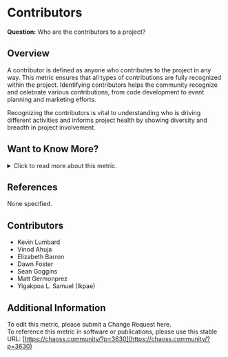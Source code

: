 # **Contributors**

**Question:** Who are the contributors to a project?

## **Overview**
A contributor is defined as anyone who contributes to the project in any way. This metric ensures that all types of contributions are fully recognized within the project. Identifying contributors helps the community recognize and celebrate various contributions, from code development to event planning and marketing efforts.

Recognizing the contributors is vital to understanding who is driving different activities and informs project health by showing diversity and breadth in project involvement.

## **Want to Know More?**

<span markdown="1"><details>
<summary>Click to read more about this metric.</summary>

### **Data Collection Strategies**
- **Aggregators:** Collect contributor names from collaboration tools, such as source code repositories, issue trackers, event registrations, mailing lists or any other tools a project uses.
   - *Count:* Total number of contributors during a given time period.
- **Parameters:**
   - *Period of time:* Start and end dates for the period in which contributions are counted (default: forever).
- **Data Sources:** Contributor data can be collected from collaboration platforms like GitHub, GitLab, IRC, blogs, and forums, or from tools like GrimoireLab and Augur.

### **Filters**
Contribution data can be filtered in several ways, such as:
- By the location of engagement:
   - Commit authors
   - Issue authors
   - Review participants (e.g., pull requests)
   - Mailing list authors
   - Event participants
   - IRC or forum authors
- By project characteristics:
   - By release cycle
   - Programming languages of the project
   - Role or function in the project (e.g., coding, organizing, mentoring)
   - Timeframe of activity (e.g., identifying new contributors)

### **Visualizations**
1. **List of Contributors:**  
   Display contributor names with engagement details.
<img width="490" alt="IMG_5268" src="https://github.com/user-attachments/assets/456864b5-6632-4fda-93a6-0ada9ca10b45">
 
  *Figure 1: List of contributors and engagement (Source, Year)*

2. **Summary of Contributors:**  
   A summary showing the total number of contributors.
![IMG_5269](https://github.com/user-attachments/assets/1d60591c-3024-4068-82ed-241846c03ac7)

   *Figure 2: Summary number of contributors (Source, Year)*

4. **Growth Over Time:**  
   Change in the number of active contributors over time.
![IMG_5270](https://github.com/user-attachments/assets/c13de6dc-8f08-4d5d-b98b-dba0b3673dc8)

    *Figure 3: Contributor growth over time (Source, Year)*

6. **New Contributors:**  
   A list sorted by the date of first contribution.
   
![IMG_5271](https://github.com/user-attachments/assets/22f02ff1-6023-4ec1-92a9-a7efdeb2e25f) 
  
   *Figure 4: List of new contributors (Source, Year)*

### **Tools Providing the Metric**
- [GrimoireLab](https://chaoss.github.io/grimoirelab/)
- [Augur](http://augur.osshealth.io/api_docs/#api-Evolution-Contributors_Repo_)

### **Surveys and Interviews**
Some contributor insights are less easily obtained from trace data and may require additional surveys or interviews. Sample questions include:
- *Which contributors do not typically appear in lists of contributors?*
- *Which contributors are often overlooked because their contributions are more “behind the scenes”?*
- *Who are the community members you work with regularly?*

Surveys with Likert scale or matrix formats can also provide insights into contributor activity levels.  
Sample questions for community members:
- *Likert scale [1-x]: I am contributing to the project.*
- *Matrix survey item:* How often do you engage in the following activities in the project?
   - Columns: Never, Rarely (less than once a month), Sometimes (more than once a month), Often (once a week or more)
   - Rows: a) Contributing/reviewing code, b) Creating or maintaining documentation, c) Translating documentation, d) Participating in decision-making, e) Serving as a community organizer, f) Mentoring, g) Attending events, h) Participating through school or university computing programs, i) Participating through a program like Outreachy, Google Summer of Code, etc., j) Helping with the ASF operations (e.g., board meetings or fundraising)

</details></span>

## **References**
None specified.

## **Contributors**
- Kevin Lumbard
- Vinod Ahuja
- Elizabeth Barron
- Dawn Foster
- Sean Goggins
- Matt Germonprez
- Yigakpoa L. Samuel (Ikpae)

## **Additional Information**
To edit this metric, please submit a Change Request here.  
To reference this metric in software or publications, please use this stable URL: [https://chaoss.community/?p=3630](https://chaoss.community/?p=3630)
